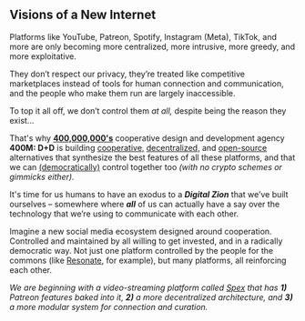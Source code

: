 ## Visions of a New Internet

Platforms like YouTube, Patreon, Spotify, Instagram (Meta), TikTok, and more are only becoming more centralized, more intrusive, more greedy, and more exploitative.

They don’t respect our privacy, they’re treated like competitive marketplaces instead of tools for human connection and communication, and the people who make them run are largely inaccessible.

To top it all off, we don’t control them _at all,_ despite being the reason they exist...

That's why [**400,000,000's**](https://400000000.co) cooperative design and development agency **400M: D+D** is building [cooperative,](https://en.wikipedia.org/wiki/Platform_cooperative) [decentralized,](https://en.wikipedia.org/wiki/Decentralization#Technological_decentralization) and [open-source](https://en.wikipedia.org/wiki/Open_source) alternatives that synthesize the best features of all these platforms, and that we can [(democratically)](https://en.wikipedia.org/wiki/Direct_democracy) control together too _(with no crypto schemes or gimmicks either)._

It's time for us humans to have an exodus to a _**Digital Zion**_ that we’ve built ourselves – somewhere where _**all**_ of us can actually have a say over the technology that we’re using to communicate with each other.

Imagine a new social media ecosystem designed around cooperation. Controlled and maintained by all willing to get invested, and in a radically democratic way. Not just one platform controlled by the people for the commons (like [Resonate](https://resonate.is/), for example), but many platforms, all reinforcing each other.

_We are beginning with a video-streaming platform called [Spex](https://opencollective.com/digitalzion/projects/spex) that has **1)** Patreon features baked into it, **2)** a more decentralized architecture, and **3)** a more modular system for connection and curation._
